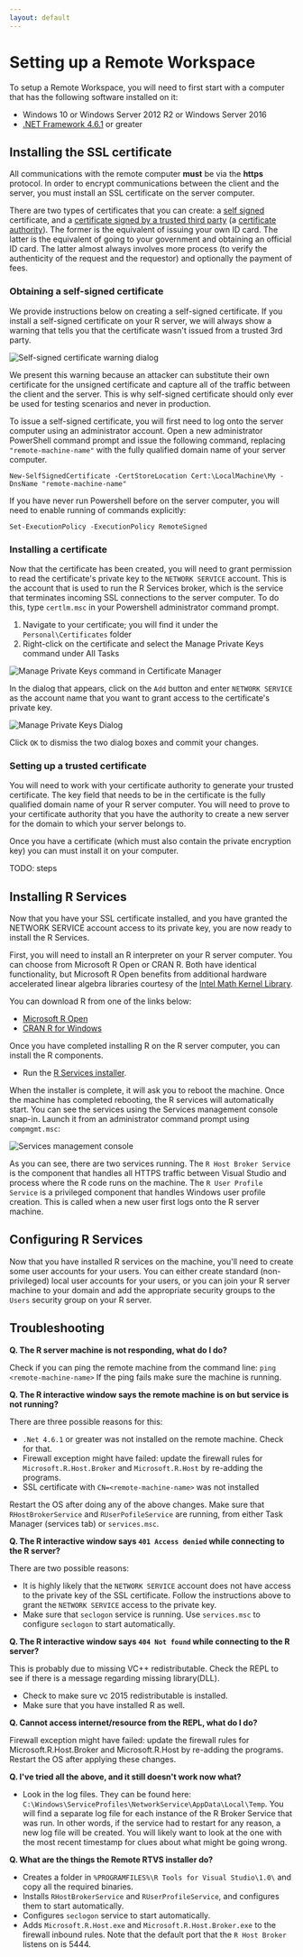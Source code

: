 ```yaml
---
layout: default
---
```


# Setting up a Remote Workspace

To setup a Remote Workspace, you will need to first start with a computer that
has the following software installed on it:

* Windows 10 or Windows Server 2012 R2 or Windows Server 2016
* [.NET Framework 4.6.1](https://www.microsoft.com/en-us/download/details.aspx?id=49981)
  or greater

## Installing the SSL certificate

All communications with the remote computer **must** be via the **https**
protocol. In order to encrypt communications between the client and the server,
you must install an SSL certificate on the server computer.

There are two types of certificates that you can create: a [self
signed](https://en.wikipedia.org/wiki/Self-signed_certificate) certificate, and
a [certificate signed by a trusted third
party](https://en.wikipedia.org/wiki/Public_key_certificate) (a [certificate
authority](https://en.wikipedia.org/wiki/Certificate_authority)). The former is
the equivalent of issuing your own ID card. The latter is the equivalent of
going to your government and obtaining an official ID card. The latter almost
always involves more process (to verify the authenticity of the request and the
requestor) and optionally the payment of fees.

### Obtaining a self-signed certificate

We provide instructions below on creating a self-signed certificate. If you
install a self-signed certificate on your R server, we will always show a
warning that tells you that the certificate wasn't issued from a trusted 3rd
party.

![Self-signed certificate warning dialog](./media/self-signed-certificate-warning.png)

We present this warning because an attacker can substitute their own certificate
for the unsigned certificate and capture all of the traffic between the client
and the server. This is why self-signed certificate should only ever be used for
testing scenarios and never in production.

To issue a self-signed certificate, you will first need to log onto the server
computer using an administrator account. Open a new administrator PowerShell
command prompt and issue the following command, replacing
`"remote-machine-name"` with the fully qualified domain name of your server
computer.

```
New-SelfSignedCertificate -CertStoreLocation Cert:\LocalMachine\My -DnsName "remote-machine-name"
```

If you have never run Powershell before on the server computer, you will need to
enable running of commands explicitly:

```
Set-ExecutionPolicy -ExecutionPolicy RemoteSigned
```

### Installing a certificate

Now that the certificate has been created, you will need to grant permission to
read the certificate's private key to the `NETWORK SERVICE` account. This is the
account that is used to run the R Services broker, which is the service that
terminates incoming SSL connections to the server computer. To do this, type
`certlm.msc` in your Powershell administrator command prompt.

1. Navigate to your certificate; you will find it under the
   `Personal\Certificates` folder
1. Right-click on the certificate and select the Manage Private Keys command
   under All Tasks

![Manage Private Keys command in Certificate Manager](./media/certlm.png)

In the dialog that appears, click on the `Add` button and enter `NETWORK
SERVICE` as the account name that you want to grant access to the certificate's
private key.

![Manage Private Keys Dialog](./media/ManagePrivateKeyDialog.png)

Click `OK` to dismiss the two dialog boxes and commit your changes.

### Setting up a trusted certificate

You will need to work with your certificate authority to generate your trusted
certificate. The key field that needs to be in the certificate is the fully
qualified domain name of your R server computer. You will need to prove to your
certificate authority that you have the authority to create a new server for the
domain to which your server belongs to.

Once you have a certificate (which must also contain the private encryption key)
you can must install it on your computer.

TODO: steps

## Installing R Services

Now that you have your SSL certificate installed, and you have granted the NETWORK
SERVICE account access to its private key, you are now ready to install the R Services.

First, you will need to install an R interpreter on your R server computer. You can
choose from Microsoft R Open or CRAN R. Both have identical functionality, but
Microsoft R Open benefits from additional hardware accelerated linear algebra 
libraries courtesy of the [Intel Math Kernel Library](https://software.intel.com/en-us/intel-mkl).

You can download R from one of the links below:

* [Microsoft R Open](https://mran.microsoft.com/open/)
* [CRAN R for Windows](https://cran.r-project.org/bin/windows/base/)

Once you have completed installing R on the R server computer, you can install the
R components. 

* Run the [R Services installer](https://aka.ms/rtvs-services).

When the installer is complete, it will ask you to reboot the machine. Once the
machine has completed rebooting, the R services will automatically start. You can 
see the services using the Services management console snap-in. Launch it from
an administrator command prompt using `compmgmt.msc`:

![Services management console](./media/services_mmc.png)

As you can see, there are two services running. The `R Host Broker Service` is
the component that handles all HTTPS traffic between Visual Studio and process
where the R code runs on the machine. The `R User Profile Service` is a
privileged component that handles Windows user profile creation. This is called
when a new user first logs onto the R server machine.

## Configuring R Services

Now that you have installed R services on the machine, you'll need to create
some user accounts for your users. You can either create standard
(non-privileged) local user accounts for your users, or you can join your R
server machine to your domain and add the appropriate security groups to the
`Users` security group on your R server.

## Troubleshooting

**Q. The R server machine is not responding, what do I do?**

Check if you can ping the remote machine from the command line: `ping
<remote-machine-name>` If the ping fails make sure the machine is running.

**Q. The R interactive window says the remote machine is on but service is not
running?**

There are three possible reasons for this:

*	`.Net 4.6.1` or greater was not installed on the remote machine. Check for that.
*	Firewall exception might have failed: update the firewall rules for
 	`Microsoft.R.Host.Broker` and `Microsoft.R.Host` by re-adding the programs.
*	SSL certificate with `CN=<remote-machine-name>` was not installed

Restart the OS after doing any of the above changes. Make sure that
`RHostBrokerService` and `RUserPofileService` are running, from either Task
Manager (services tab) or `services.msc`.

**Q. The R interactive window says `401 Access denied` while connecting to the R
server?**

There are two possible reasons:

*	It is highly likely that the `NETWORK SERVICE` account does not have access to
 	the private key of the SSL certificate. Follow the instructions above to grant
 	the `NETWORK SERVICE` access to the private key.
*	Make sure that `seclogon` service is running. Use `services.msc` to configure
 	`seclogon` to start automatically.                                                         

**Q. The R interactive window says `404 Not found` while connecting to the R
server?**

This is probably due to missing VC++ redistributable. Check the REPL to see if
there is a message regarding missing library(DLL).

*	Check to make sure vc 2015 redistributable is installed. 
*	Make sure that you have installed R as well. 

**Q. Cannot access internet/resource from the REPL, what do I do?**

Firewall exception might have failed: update the firewall rules for
Microsoft.R.Host.Broker and Microsoft.R.Host by re-adding the programs. Restart
the OS after applying these changes.

**Q. I've tried all the above, and it still doesn't work now what?**

* Look in the log files. They can be found here:
  `C:\Windows\ServiceProfiles\NetworkService\AppData\Local\Temp`. You will find
  a separate log file for each instance of the R Broker Service that was run. In
  other words, if the service had to restart for any reason, a new log file will
  be created. You will likely want to look at the one with the most recent 
  timestamp for clues about what might be going wrong.

**Q. What are the things the Remote RTVS installer do?**

*	Creates a folder in `%PROGRAMFILES%\R Tools for Visual Studio\1.0\` and copy
 	all the required binaries.
*	Installs `RHostBrokerService` and `RUserProfileService`, and configures them to
 	start automatically.
*	Configures `seclogon` service to start automatically.
*	Adds `Microsoft.R.Host.exe` and `Microsoft.R.Host.Broker.exe` to the firewall
 	inbound rules. Note that the default port that the `R Host Broker` listens on
 	is 5444.

